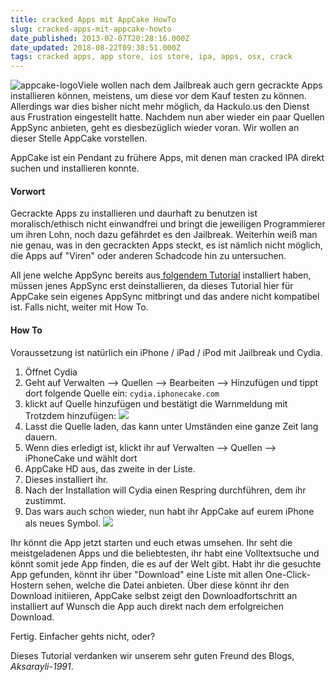 ```yaml
---
title: cracked Apps mit AppCake HowTo
slug: cracked-apps-mit-appcake-howto
date_published: 2013-02-07T20:28:16.000Z
date_updated: 2018-08-22T09:38:51.000Z
tags: cracked apps, app store, ios store, ipa, apps, osx, crack
---
```


![appcake-logo](//picdump.thafaker.de/2013/02/appcake-logo-100x100.png)Viele wollen nach dem Jailbreak auch gern gecrackte Apps installieren können, meistens, um diese vor dem Kauf testen zu können. Allerdings war dies bisher nicht mehr möglich, da Hackulo.us den Dienst aus Frustration eingestellt hatte. Nachdem nun aber wieder ein paar Quellen AppSync anbieten, geht es diesbezüglich wieder voran. Wir wollen an dieser Stelle AppCake vorstellen. 

AppCake ist ein Pendant zu frühere Apps, mit denen man cracked IPA direkt suchen und installieren konnte.

#### Vorwort

Gecrackte Apps zu installieren und daurhaft zu benutzen ist moralisch/ethisch nicht einwandfrei und bringt die jeweiligen Programmierer um ihren Lohn, noch dazu gefährdet es den Jailbreak. Weiterhin weiß man nie genau, was in den gecrackten Apps steckt, es ist nämlich nicht möglich, die Apps auf "Viren" oder anderen Schadcode hin zu untersuchen.

All jene welche AppSync bereits aus[ folgendem Tutorial](__GHOST_URL__/wie-installiere-ich-ipa-dateien-auf-meinem-ipodiphone/) installiert haben, müssen jenes AppSync erst deinstallieren, da dieses Tutorial hier für AppCake sein eigenes AppSync mitbringt und das andere nicht kompatibel ist. Falls nicht, weiter mit How To.

#### How To

Voraussetzung ist natürlich ein iPhone / iPad / iPod mit Jailbreak und Cydia.

1. Öffnet Cydia
2. Geht auf Verwalten --> Quellen --> Bearbeiten --> Hinzufügen und tippt dort folgende Quelle ein: `cydia.iphonecake.com`
3. klickt auf Quelle hinzufügen und bestätigt die Warnmeldung mit Trotzdem hinzufügen:
![](//picdump.thafaker.de/2013/02/cydia-quelle-warnung-e1360267912785.png)
4. Lasst die Quelle laden, das kann unter Umständen eine ganze Zeit lang dauern.
5. Wenn dies erledigt ist, klickt ihr auf Verwalten --> Quellen --> iPhoneCake und wählt dort
6. AppCake HD aus, das zweite in der Liste.
7. Dieses installiert ihr.
8. Nach der Installation will Cydia einen Respring durchführen, dem ihr zustimmt.
9. Das wars auch schon wieder, nun habt ihr AppCake auf eurem iPhone als neues Symbol.
![](//picdump.thafaker.de/2013/02/AppCake-e1360268438922.png)

Ihr könnt die App jetzt starten und euch etwas umsehen. Ihr seht die meistgeladenen Apps und die beliebtesten, ihr habt eine Volltextsuche und könnt somit jede App finden, die es auf der Welt gibt. Habt ihr die gesuchte App gefunden, könnt ihr über "Download" eine Liste mit allen One-Click-Hostern sehen, welche die Datei anbieten. Über diese könnt ihr den Download initiieren, AppCake selbst zeigt den Downloadfortschritt an installiert auf Wunsch die App auch direkt nach dem erfolgreichen Download.

Fertig. Einfacher gehts nicht, oder?

Dieses Tutorial verdanken wir unserem sehr guten Freund des Blogs, *Aksarayli-1991*.
